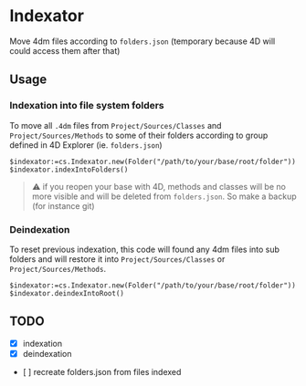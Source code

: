 # Indexator

Move 4dm files according to `folders.json` (temporary because 4D will could access them after that)

## Usage

### Indexation into file system folders

To move all `.4dm` files from `Project/Sources/Classes` and `Project/Sources/Methods` to some of their folders according to group defined in 4D Explorer (ie. `folders.json`)

```4d
$indexator:=cs.Indexator.new(Folder("/path/to/your/base/root/folder"))
$indexator.indexIntoFolders()
```

> ⚠️ if you reopen your base with 4D, methods and classes will be no more visible and will be deleted from `folders.json`. So make a backup (for instance git)

### Deindexation

To reset previous indexation, this code will found any 4dm files into sub folders and will restore it into `Project/Sources/Classes` or `Project/Sources/Methods`.

```4d
$indexator:=cs.Indexator.new(Folder("/path/to/your/base/root/folder"))
$indexator.deindexIntoRoot()
```

## TODO

- [x] indexation
- [x] deindexation
- [ ] recreate folders.json from files indexed
